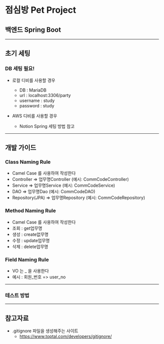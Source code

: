 # 점심방 Pet Project

## 백엔드 Spring Boot

---

## 초기 세팅

### DB 세팅 필요!

- 로컬 디비를 사용할 경우
  - DB : MariaDB 
  - url : localhost:3306/party
  - username : study
  - password : study

- AWS 디비를 사용할 경우
  - Notion Spring 세팅 방법 참고

---

## 개발 가이드

### Class Naming Rule
- Camel Case 를 사용하여 작성한다
- Controller => 업무명Controller (예시: CommCodeController)
- Service => 업무명Service (예시: CommCodeService)
- DAO => 업무명Dao (예시: CommCodeDAO)
- Repository(JPA) => 업무명Repository (예시: CommCodeRepository)

### Method Naming Rule
- Camel Case 를 사용하여 작성한다
- 조회 : get업무명
- 생성 : create없무명
- 수정 : update업무명
- 삭제 : delete업무명

### Field Naming Rule
- VO 는 _ 을 사용한다
- 예시 : 회원_번호 => user_no

---

### 테스트 방법

---

## 참고자료

- .gitignore 파일을 생성해주는 사이트
  - https://www.toptal.com/developers/gitignore/
